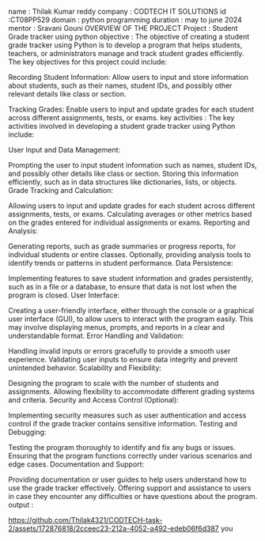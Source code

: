 name : Thilak Kumar reddy
company : CODTECH IT SOLUTIONS 
id :CT08PP529
domain : python programming 
duration : may to june 2024
mentor : Sravani Gouni
OVERVIEW OF THE PROJECT
Project : Student Grade tracker using python 
objective : 
The objective of creating a student grade tracker using Python is to develop a program that helps students, teachers, or administrators manage and track student grades efficiently. The key objectives for this project could include:

Recording Student Information: Allow users to input and store information about students, such as their names, student IDs, and possibly other relevant details like class or section.

Tracking Grades: Enable users to input and update grades for each student across different assignments, tests, or exams.
key activities : 
The key activities involved in developing a student grade tracker using Python include:

User Input and Data Management:

Prompting the user to input student information such as names, student IDs, and possibly other details like class or section.
Storing this information efficiently, such as in data structures like dictionaries, lists, or objects.
Grade Tracking and Calculation:

Allowing users to input and update grades for each student across different assignments, tests, or exams.
Calculating averages or other metrics based on the grades entered for individual assignments or exams.
Reporting and Analysis:

Generating reports, such as grade summaries or progress reports, for individual students or entire classes.
Optionally, providing analysis tools to identify trends or patterns in student performance.
Data Persistence:

Implementing features to save student information and grades persistently, such as in a file or a database, to ensure that data is not lost when the program is closed.
User Interface:

Creating a user-friendly interface, either through the console or a graphical user interface (GUI), to allow users to interact with the program easily.
This may involve displaying menus, prompts, and reports in a clear and understandable format.
Error Handling and Validation:

Handling invalid inputs or errors gracefully to provide a smooth user experience.
Validating user inputs to ensure data integrity and prevent unintended behavior.
Scalability and Flexibility:

Designing the program to scale with the number of students and assignments.
Allowing flexibility to accommodate different grading systems and criteria.
Security and Access Control (Optional):

Implementing security measures such as user authentication and access control if the grade tracker contains sensitive information.
Testing and Debugging:

Testing the program thoroughly to identify and fix any bugs or issues.
Ensuring that the program functions correctly under various scenarios and edge cases.
Documentation and Support:

Providing documentation or user guides to help users understand how to use the grade tracker effectively.
Offering support and assistance to users in case they encounter any difficulties or have questions about the program.
output : 

https://github.com/Thilak4321/CODTECH-task-2/assets/172876818/2cceec23-212a-4052-a492-edeb06f6d387 you
